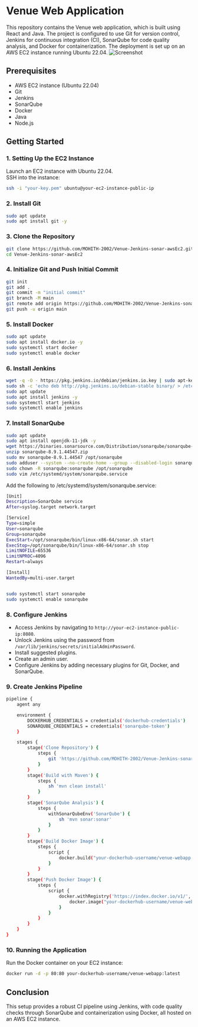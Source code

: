 # Venue Web Application

This repository contains the Venue web application, which is built using React and Java. The project is configured to use Git for version control, Jenkins for continuous integration (CI), SonarQube for code quality analysis, and Docker for containerization. The deployment is set up on an AWS EC2 instance running Ubuntu 22.04.
![Screenshot](https://res.cloudinary.com/dangnbbrc/image/upload/v1716746913/Screenshot_2024-05-26_233503_pajciw.png)

## Prerequisites
- AWS EC2 instance (Ubuntu 22.04)
- Git
- Jenkins
- SonarQube
- Docker
- Java
- Node.js

## Getting Started

### 1. Setting Up the EC2 Instance
Launch an EC2 instance with Ubuntu 22.04.  
SSH into the instance:
```bash
ssh -i "your-key.pem" ubuntu@your-ec2-instance-public-ip
```
### 2. Install Git
```bash
sudo apt update
sudo apt install git -y
```
### 3. Clone the Repository
```bash
git clone https://github.com/MOHITH-2002/Venue-Jenkins-sonar-awsEc2.git
cd Venue-Jenkins-sonar-awsEc2
```
### 4. Initialize Git and Push Initial Commit
```bash
git init
git add .
git commit -m "initial commit"
git branch -M main
git remote add origin https://github.com/MOHITH-2002/Venue-Jenkins-sonar-awsEc2.git
git push -u origin main
```
### 5. Install Docker
```bash
sudo apt update
sudo apt install docker.io -y
sudo systemctl start docker
sudo systemctl enable docker
```
### 6. Install Jenkins
```bash
wget -q -O - https://pkg.jenkins.io/debian/jenkins.io.key | sudo apt-key add -
sudo sh -c 'echo deb http://pkg.jenkins.io/debian-stable binary/ > /etc/apt/sources.list.d/jenkins.list'
sudo apt update
sudo apt install jenkins -y
sudo systemctl start jenkins
sudo systemctl enable jenkins
```
### 7. Install SonarQube
```bash
sudo apt update
sudo apt install openjdk-11-jdk -y
wget https://binaries.sonarsource.com/Distribution/sonarqube/sonarqube-8.9.1.44547.zip
unzip sonarqube-8.9.1.44547.zip
sudo mv sonarqube-8.9.1.44547 /opt/sonarqube
sudo adduser --system --no-create-home --group --disabled-login sonarqube
sudo chown -R sonarqube:sonarqube /opt/sonarqube
sudo vim /etc/systemd/system/sonarqube.service


```
Add the following to /etc/systemd/system/sonarqube.service:
```bash
[Unit]
Description=SonarQube service
After=syslog.target network.target

[Service]
Type=simple
User=sonarqube
Group=sonarqube
ExecStart=/opt/sonarqube/bin/linux-x86-64/sonar.sh start
ExecStop=/opt/sonarqube/bin/linux-x86-64/sonar.sh stop
LimitNOFILE=65536
LimitNPROC=4096
Restart=always

[Install]
WantedBy=multi-user.target



```
```bash
sudo systemctl start sonarqube
sudo systemctl enable sonarqube


```
### 8. Configure Jenkins
- Access Jenkins by navigating to `http://your-ec2-instance-public-ip:8080`.
- Unlock Jenkins using the password from `/var/lib/jenkins/secrets/initialAdminPassword`.
- Install suggested plugins.
- Create an admin user.
- Configure Jenkins by adding necessary plugins for Git, Docker, and SonarQube.
### 9. Create Jenkins Pipeline
```bash
pipeline {
    agent any

    environment {
        DOCKERHUB_CREDENTIALS = credentials('dockerhub-credentials')
        SONARQUBE_CREDENTIALS = credentials('sonarqube-token')
    }

    stages {
        stage('Clone Repository') {
            steps {
                git 'https://github.com/MOHITH-2002/Venue-Jenkins-sonar-awsEc2.git'
            }
        }
        stage('Build with Maven') {
            steps {
                sh 'mvn clean install'
            }
        }
        stage('SonarQube Analysis') {
            steps {
                withSonarQubeEnv('SonarQube') {
                    sh 'mvn sonar:sonar'
                }
            }
        }
        stage('Build Docker Image') {
            steps {
                script {
                    docker.build("your-dockerhub-username/venue-webapp:${env.BUILD_ID}")
                }
            }
        }
        stage('Push Docker Image') {
            steps {
                script {
                    docker.withRegistry('https://index.docker.io/v1/', 'DOCKERHUB_CREDENTIALS') {
                        docker.image("your-dockerhub-username/venue-webapp:${env.BUILD_ID}").push()
                    }
                }
            }
        }
    }
}

```
### 10. Running the Application
Run the Docker container on your EC2 instance:

```bash
docker run -d -p 80:80 your-dockerhub-username/venue-webapp:latest
```
## Conclusion

This setup provides a robust CI pipeline using Jenkins, with code quality checks through SonarQube and containerization using Docker, all hosted on an AWS EC2 instance.

